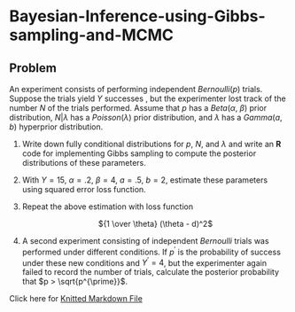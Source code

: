 # Bayesian-Inference-using-Gibbs-sampling-and-MCMC

## Problem
An experiment consists of performing independent _Bernoulli_($p$) trials. Suppose the trials yield $Y$ successes , but the experimenter lost track of the number $N$ of the trials performed. Assume that $p$ has a _Beta_($\alpha$, $\beta$) prior distribution, $N|\lambda$ has a _Poisson_($\lambda$) prior distribution, and $\lambda$ has a _Gamma_($a$, $b$) hyperprior distribution.
  
1. Write down fully conditional distributions for $p$, $N$, and $\lambda$ and write an **R** code for implementing Gibbs sampling to compute the posterior distributions of these parameters.  
  
2. With $Y = 15$, $\alpha = .2$, $\beta = 4$, $a = .5$, $b = 2$, estimate these parameters using squared error loss function.    
    
3. Repeat the above estimation with loss function  
  
     <center> ${1 \over \theta} (\theta - d)^2$ </center>
  
4. A second experiment consisting of independent _Bernoulli_ trials was performed under different conditions. If $p^{\prime}$ is the probability of success under these new conditions and $Y^{\prime} = 4$, but the experimenter again failed to record the number of trials, calculate the posterior probability that $p > \sqrt{p^{\prime}}$.



Click here for [Knitted Markdown File](https://fisseha21.github.io/Bayesian-Inference-using-Gibbs-Sampling-and-MCMC/)
